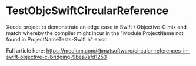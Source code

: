 # TestObjcSwiftCircularReference

Xcode project to demonstrate an edge case in Swift / Objective-C mix and match whereby the compiler might incur in the "Module ProjectName not found in ProjectNameTests-Swift.h" error.

Full article here: https://medium.com/@matsoftware/circular-references-in-swift-objective-c-bridging-9bea7afd1253
